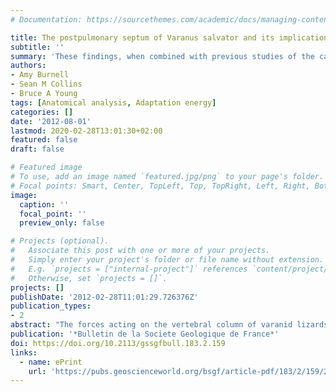 ```yaml
---
# Documentation: https://sourcethemes.com/academic/docs/managing-content/

title: The postpulmonary septum of Varanus salvator and its implication for Mosasaurian ventilation and physiology
subtitle: ''
summary: 'These findings, when combined with previous studies of the cardiovascular and respiratory system of varanids performing terrestrial locomotion, suggest that mosasaurs had a versatile, effective respiratory system and were likely capable of both sustained swimming and prolonged submersion, such as during ambush foraging.'
authors:
- Amy Burnell
- Sean M Collins
- Bruce A Young
tags: [Anatomical analysis, Adaptation energy]
categories: []
date: '2012-08-01'
lastmod: 2020-02-28T13:01:30+02:00
featured: false
draft: false

# Featured image
# To use, add an image named `featured.jpg/png` to your page's folder.
# Focal points: Smart, Center, TopLeft, Top, TopRight, Left, Right, BottomLeft, Bottom, BottomRight.
image:
  caption: ''
  focal_point: ''
  preview_only: false

# Projects (optional).
#   Associate this post with one or more of your projects.
#   Simply enter your project's folder or file name without extension.
#   E.g. `projects = ["internal-project"]` references `content/project/deep-learning/index.md`.
#   Otherwise, set `projects = []`.
projects: []
publishDate: '2012-02-28T11:01:29.726376Z'
publication_types:
- 2
abstract: "The forces acting on the vertebral column of varanid lizards differ greatly during swimming and walking. To examine the long-term impact of these forces, the dorsal vertebrae of terrestrial and aquatic species of Varanus were compared using 3-D laser scanning and morphometric analysis. There were significant differences between the two groups in vertebral anatomical features, particularly in the articular surfaces. Further analysis demonstrated that the dorsal vertebrae could be significantly divided into three groups of nearly equal size: the sternal group (dorsal vertebrae 1–7), the middle group (dorsal vertebrae 8–14), and the pelvic group (dorsal vertebrae 15–22). Within each of these groups there was significant differences between the terrestrial and aquatic species; these differences were least in the more conserved sternal region and greatest in the highly variable pelvic region. The results suggest that vertebral morphometrics can be used as a tool to further delineate the habitat preferences of extinct varanoid lizards, and could serve to highlight the functional transitions between terrestrial and aquatic species."
publication: '*Bulletin de la Societe Geologique de France*'
doi: https://doi.org/10.2113/gssgfbull.183.2.159
links:
  - name: ePrint
    url: 'https://pubs.geoscienceworld.org/bsgf/article-pdf/183/2/159/2930989/159.pdf'
---
```


